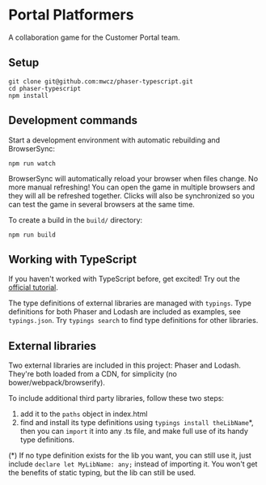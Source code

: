 # Portal Platformers

A collaboration game for the Customer Portal team.

## Setup

    git clone git@github.com:mwcz/phaser-typescript.git
    cd phaser-typescript
    npm install

## Development commands

Start a development environment with automatic rebuilding and BrowserSync:

    npm run watch

BrowserSync will automatically reload your browser when files
change.  No more manual refreshing!  You can open the game in multiple browsers
and they will all be refreshed together.  Clicks will also be synchronized so
you can test the game in several browsers at the same time.

To create a build in the `build/` directory:

    npm run build

## Working with TypeScript

If you haven't worked with TypeScript before, get excited!  Try out the
[official tutorial][tut].

The type definitions of external libraries are managed with `typings`.  Type
definitions for both Phaser and Lodash are included as examples, see
`typings.json`.  Try `typings search` to find type definitions for other
libraries.

## External libraries

Two external libraries are included in this project: Phaser and Lodash.
They're both loaded from a CDN, for simplicity (no bower/webpack/browserify).

To include additional third party libraries, follow these two steps:

 1. add it to the `paths` object in index.html
 2. find and install its type definitions using `typings install
    theLibName`*, then you can `import` it into any .ts file, and make full
    use of its handy type definitions.

(*) If no type definition exists for the lib you want, you can still use it, just
include `declare let MyLibName: any;` instead of importing it.  You won't get
the benefits of static typing, but the lib can still be used.

[tut]: http://www.typescriptlang.org/docs/tutorial.html
